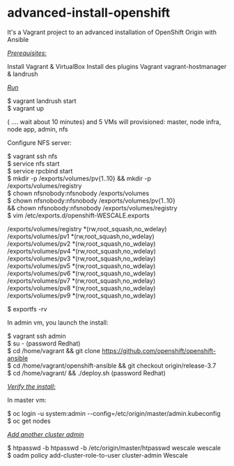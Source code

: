 # advanced-install-openshift
It's a Vagrant project to an advanced installation of OpenShift Origin with Ansible

<u>*Prerequisites:*</u>

Install Vagrant & VirtualBox
Install des plugins Vagrant vagrant-hostmanager & landrush


<u>*Run*</u>

$ vagrant landrush start </br>
$ vagrant up

( .... wait about 10 minutes) and 5 VMs will provisioned: master, node infra, node app, admin, nfs

Configure NFS server:

$ vagrant ssh nfs</br>
$ service nfs start</br>
$ service rpcbind start</br>
$ mkdir -p /exports/volumes/pv{1..10} && mkdir -p /exports/volumes/registry </br>
$ chown nfsnobody:nfsnobody /exports/volumes </br>
$ chown nfsnobody:nfsnobody /exports/volumes/pv{1..10} </br>
  && chown nfsnobody:nfsnobody /exports/volumes/registry </br>
$ vim /etc/exports.d/openshift-WESCALE.exports </br>

/exports/volumes/registry  *(rw,root_squash,no_wdelay) </br>
/exports/volumes/pv1  *(rw,root_squash,no_wdelay) </br>
/exports/volumes/pv2  *(rw,root_squash,no_wdelay) </br>
/exports/volumes/pv4  *(rw,root_squash,no_wdelay) </br>
/exports/volumes/pv3  *(rw,root_squash,no_wdelay) </br>
/exports/volumes/pv5  *(rw,root_squash,no_wdelay) </br>
/exports/volumes/pv6 *(rw,root_squash,no_wdelay) </br>
/exports/volumes/pv7 *(rw,root_squash,no_wdelay) </br>
/exports/volumes/pv8 *(rw,root_squash,no_wdelay)</br>
/exports/volumes/pv9 *(rw,root_squash,no_wdelay)</br>

$ exportfs -rv

In admin vm, you launch the install:

$ vagrant ssh admin </br>
$ su - (password Redhat) </br>
$ cd /home/vagrant && git clone https://github.com/openshift/openshift-ansible </br>
$ cd /home/vagrant/openshift-ansible && git checkout origin/release-3.7 </br>
$ cd /home/vagrant/ && ./deploy.sh (password Redhat)


<u>*Verify the install:*</u>


In master vm:

$ oc login -u system:admin --config=/etc/origin/master/admin.kubeconfig </br>
$ oc get nodes </br>

<u>*Add another cluster admin*</u>

$ htpasswd -b htpasswd -b /etc/origin/master/htpasswd wescale wescale </br>
$ oadm policy add-cluster-role-to-user cluster-admin Wescale




